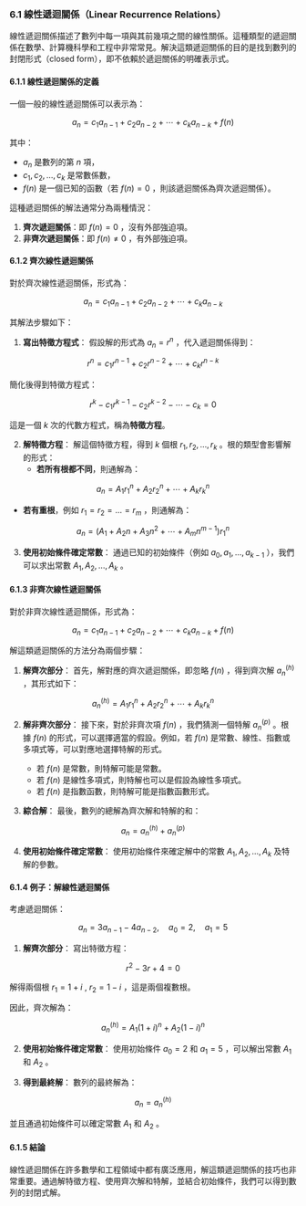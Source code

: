 ### 6.1 線性遞迴關係（Linear Recurrence Relations）

線性遞迴關係描述了數列中每一項與其前幾項之間的線性關係。這種類型的遞迴關係在數學、計算機科學和工程中非常常見。解決這類遞迴關係的目的是找到數列的封閉形式（closed form），即不依賴於遞迴關係的明確表示式。

#### 6.1.1 線性遞迴關係的定義

一個一般的線性遞迴關係可以表示為：


```math
a_n = c_1 a_{n-1} + c_2 a_{n-2} + \cdots + c_k a_{n-k} + f(n)
```


其中：
-  $`a_n`$  是數列的第  $`n`$  項，
-  $`c_1, c_2, \dots, c_k`$  是常數係數，
-  $`f(n)`$  是一個已知的函數（若  $`f(n) = 0`$ ，則該遞迴關係為齊次遞迴關係）。

這種遞迴關係的解法通常分為兩種情況：
1. **齊次遞迴關係**：即  $`f(n) = 0`$ ，沒有外部強迫項。
2. **非齊次遞迴關係**：即  $`f(n) \neq 0`$ ，有外部強迫項。

#### 6.1.2 齊次線性遞迴關係

對於齊次線性遞迴關係，形式為：


```math
a_n = c_1 a_{n-1} + c_2 a_{n-2} + \cdots + c_k a_{n-k}
```


其解法步驟如下：

1. **寫出特徵方程式**：
   假設解的形式為  $`a_n = r^n`$ ，代入遞迴關係得到：
   
```math
r^n = c_1 r^{n-1} + c_2 r^{n-2} + \cdots + c_k r^{n-k}
```

   簡化後得到特徵方程式：
   
```math
r^k - c_1 r^{k-1} - c_2 r^{k-2} - \cdots - c_k = 0
```

   這是一個  $`k`$  次的代數方程式，稱為**特徵方程**。

2. **解特徵方程**：
   解這個特徵方程，得到  $`k`$  個根  $`r_1, r_2, \dots, r_k`$ 。根的類型會影響解的形式：
   - **若所有根都不同**，則通解為：
     
```math
a_n = A_1 r_1^n + A_2 r_2^n + \cdots + A_k r_k^n
```

   - **若有重根**，例如  $`r_1 = r_2 = \dots = r_m`$ ，則通解為：
     
```math
a_n = (A_1 + A_2 n + A_3 n^2 + \cdots + A_m n^{m-1}) r_1^n
```


3. **使用初始條件確定常數**：
   通過已知的初始條件（例如  $`a_0, a_1, \dots, a_{k-1}`$ ），我們可以求出常數  $`A_1, A_2, \dots, A_k`$ 。

#### 6.1.3 非齊次線性遞迴關係

對於非齊次線性遞迴關係，形式為：


```math
a_n = c_1 a_{n-1} + c_2 a_{n-2} + \cdots + c_k a_{n-k} + f(n)
```


解這類遞迴關係的方法分為兩個步驟：

1. **解齊次部分**：
   首先，解對應的齊次遞迴關係，即忽略  $`f(n)`$ ，得到齊次解  $`a_n^{(h)}`$ ，其形式如下：
   
```math
a_n^{(h)} = A_1 r_1^n + A_2 r_2^n + \cdots + A_k r_k^n
```


2. **解非齊次部分**：
   接下來，對於非齊次項  $`f(n)`$ ，我們猜測一個特解  $`a_n^{(p)}`$ 。根據  $`f(n)`$  的形式，可以選擇適當的假設。例如，若  $`f(n)`$  是常數、線性、指數或多項式等，可以對應地選擇特解的形式。
   - 若  $`f(n)`$  是常數，則特解可能是常數。
   - 若  $`f(n)`$  是線性多項式，則特解也可以是假設為線性多項式。
   - 若  $`f(n)`$  是指數函數，則特解可能是指數函數形式。

3. **綜合解**：
   最後，數列的總解為齊次解和特解的和：
   
```math
a_n = a_n^{(h)} + a_n^{(p)}
```


4. **使用初始條件確定常數**：
   使用初始條件來確定解中的常數  $`A_1, A_2, \dots, A_k`$  及特解的參數。

#### 6.1.4 例子：解線性遞迴關係

考慮遞迴關係：

```math
a_n = 3a_{n-1} - 4a_{n-2}, \quad a_0 = 2, \quad a_1 = 5
```


1. **解齊次部分**：
   寫出特徵方程：
   
```math
r^2 - 3r + 4 = 0
```

   解得兩個根  $`r_1 = 1 + i`$ ,  $`r_2 = 1 - i`$ ，這是兩個複數根。

   因此，齊次解為：
   
```math
a_n^{(h)} = A_1 (1 + i)^n + A_2 (1 - i)^n
```


2. **使用初始條件確定常數**：
   使用初始條件  $`a_0 = 2`$  和  $`a_1 = 5`$ ，可以解出常數  $`A_1`$  和  $`A_2`$ 。

3. **得到最終解**：
   數列的最終解為：
   
```math
a_n = a_n^{(h)}
```

   並且通過初始條件可以確定常數  $`A_1`$  和  $`A_2`$ 。

#### 6.1.5 結論

線性遞迴關係在許多數學和工程領域中都有廣泛應用，解這類遞迴關係的技巧也非常重要。通過解特徵方程、使用齊次解和特解，並結合初始條件，我們可以得到數列的封閉式解。